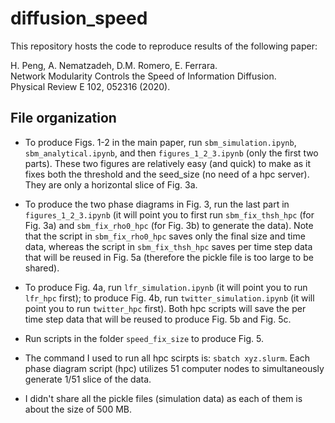 # diffusion_speed

This repository hosts the code to reproduce results of the following paper:
  
H. Peng, A. Nematzadeh, D.M. Romero, E. Ferrara. </br>
Network Modularity Controls the Speed of Information Diffusion. </br>
Physical Review E 102, 052316 (2020).


## File organization

* To produce Figs. 1-2 in the main paper, run `sbm_simulation.ipynb`, `sbm_analytical.ipynb`, and then `figures_1_2_3.ipynb` (only the first two parts). These two figures are relatively easy (and quick) to make as it fixes both the threshold and the seed_size (no need of a hpc server). They are only a horizontal slice of Fig. 3a.

* To produce the two phase diagrams in Fig. 3, run the last part in `figures_1_2_3.ipynb` (it will point you to first run `sbm_fix_thsh_hpc` (for Fig. 3a) and `sbm_fix_rho0_hpc` (for Fig. 3b) to generate the data). Note that the script in `sbm_fix_rho0_hpc` saves only the final size and time data, whereas the script in `sbm_fix_thsh_hpc` saves per time step data that will be reused in Fig. 5a (therefore the pickle file is too large to be shared). 

* To produce Fig. 4a, run `lfr_simulation.ipynb` (it will point you to run `lfr_hpc` first); to produce Fig. 4b, run `twitter_simulation.ipynb` (it will point you to run `twitter_hpc` first). Both hpc scripts will save the per time step data that will be reused to produce Fig. 5b and Fig. 5c.

* Run scripts in the folder `speed_fix_size` to produce Fig. 5.

* The command I used to run all hpc scirpts is: `sbatch xyz.slurm`. Each phase diagram script (hpc) utilizes 51 computer nodes to simultaneously generate 1/51 slice of the data.

* I didn't share all the pickle files (simulation data) as each of them is about the size of 500 MB.
